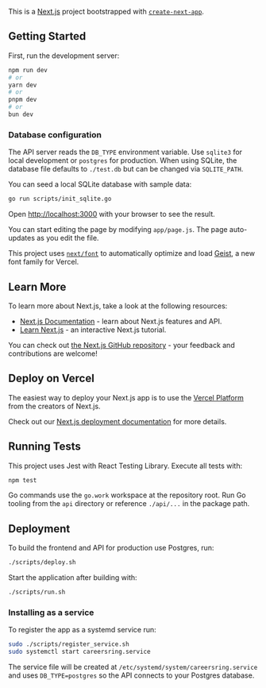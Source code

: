 This is a [Next.js](https://nextjs.org) project bootstrapped with [`create-next-app`](https://nextjs.org/docs/app/api-reference/cli/create-next-app).

## Getting Started

First, run the development server:

```bash
npm run dev
# or
yarn dev
# or
pnpm dev
# or
bun dev
```

### Database configuration

The API server reads the `DB_TYPE` environment variable. Use `sqlite3` for local development or `postgres` for production. When using SQLite, the database file defaults to `./test.db` but can be changed via `SQLITE_PATH`.

You can seed a local SQLite database with sample data:

```bash
go run scripts/init_sqlite.go
```

Open [http://localhost:3000](http://localhost:3000) with your browser to see the result.

You can start editing the page by modifying `app/page.js`. The page auto-updates as you edit the file.

This project uses [`next/font`](https://nextjs.org/docs/app/building-your-application/optimizing/fonts) to automatically optimize and load [Geist](https://vercel.com/font), a new font family for Vercel.

## Learn More

To learn more about Next.js, take a look at the following resources:

- [Next.js Documentation](https://nextjs.org/docs) - learn about Next.js features and API.
- [Learn Next.js](https://nextjs.org/learn) - an interactive Next.js tutorial.

You can check out [the Next.js GitHub repository](https://github.com/vercel/next.js) - your feedback and contributions are welcome!

## Deploy on Vercel

The easiest way to deploy your Next.js app is to use the [Vercel Platform](https://vercel.com/new?utm_medium=default-template&filter=next.js&utm_source=create-next-app&utm_campaign=create-next-app-readme) from the creators of Next.js.

Check out our [Next.js deployment documentation](https://nextjs.org/docs/app/building-your-application/deploying) for more details.

## Running Tests

This project uses Jest with React Testing Library.
Execute all tests with:

```bash
npm test
```

Go commands use the `go.work` workspace at the repository root. Run Go tooling from the `api` directory or reference `./api/...` in the package path.


## Deployment

To build the frontend and API for production use Postgres, run:

```bash
./scripts/deploy.sh
```

Start the application after building with:

```bash
./scripts/run.sh
```

### Installing as a service

To register the app as a systemd service run:

```bash
sudo ./scripts/register_service.sh
sudo systemctl start careersring.service
```

The service file will be created at `/etc/systemd/system/careersring.service` and
uses `DB_TYPE=postgres` so the API connects to your Postgres database.
